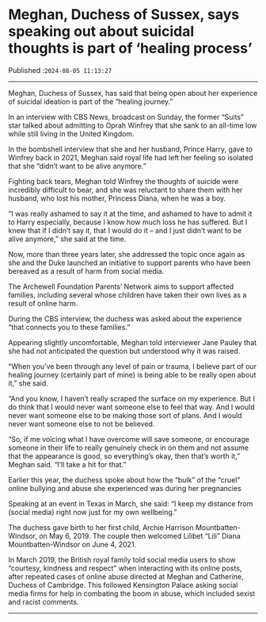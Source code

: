 # Meghan, Duchess of Sussex, says speaking out about suicidal thoughts is part of ‘healing process’

Published :`2024-08-05 11:13:27`

---

Meghan, Duchess of Sussex, has said that being open about her experience of suicidal ideation is part of the “healing journey.”

In an interview with CBS News, broadcast on Sunday, the former “Suits” star talked about admitting to Oprah Winfrey that she sank to an all-time low while still living in the United Kingdom.

In the bombshell interview that she and her husband, Prince Harry, gave to Winfrey back in 2021, Meghan said royal life had left her feeling so isolated that she “didn’t want to be alive anymore.”

Fighting back tears, Meghan told Winfrey the thoughts of suicide were incredibly difficult to bear, and she was reluctant to share them with her husband, who lost his mother, Princess Diana, when he was a boy.

“I was really ashamed to say it at the time, and ashamed to have to admit it to Harry especially, because I know how much loss he has suffered. But I knew that if I didn’t say it, that I would do it – and I just didn’t want to be alive anymore,” she said at the time.

Now, more than three years later, she addressed the topic once again as she and the Duke launched an initiative to support parents who have been bereaved as a result of harm from social media.

The Archewell Foundation Parents’ Network aims to support affected families, including several whose children have taken their own lives as a result of online harm.

During the CBS interview, the duchess was asked about the experience “that connects you to these families.”

Appearing slightly uncomfortable, Meghan told interviewer Jane Pauley that she had not anticipated the question but understood why it was raised.

“When you’ve been through any level of pain or trauma, I believe part of our healing journey (certainly part of mine) is being able to be really open about it,” she said.

“And you know, I haven’t really scraped the surface on my experience. But I do think that I would never want someone else to feel that way. And I would never want someone else to be making those sort of plans. And I would never want someone else to not be believed.

“So, if me voicing what I have overcome will save someone, or encourage someone in their life to really genuinely check in on them and not assume that the appearance is good, so everything’s okay, then that’s worth it,” Meghan said. “I’ll take a hit for that.”

Earlier this year, the duchess spoke about how the “bulk” of the “cruel” online bullying and abuse she experienced was during her pregnancies

Speaking at an event in Texas in March, she said: “I keep my distance from (social media) right now just for my own wellbeing.”

The duchess gave birth to her first child, Archie Harrison Mountbatten-Windsor, on May 6, 2019. The couple then welcomed Lilibet “Lili” Diana Mountbatten-Windsor on June 4, 2021.

In March 2019, the British royal family told social media users to show “courtesy, kindness and respect” when interacting with its online posts, after repeated cases of online abuse directed at Meghan and Catherine, Duchess of Cambridge. This followed Kensington Palace asking social media firms for help in combating the boom in abuse, which included sexist and racist comments.

---

